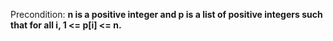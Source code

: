 Precondition: **n is a positive integer and p is a list of positive integers such that for all i, 1 <= p[i] <= n.**